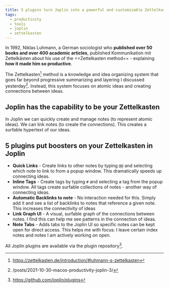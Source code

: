 ```yaml
---
title: 5 plugins turn Joplin into a powerful and customizable Zettelkasten
tags:
  - productivity
  - tools
  - joplin
  - zettelkasten
---
```


In 1992, Niklas Luhmann, a German sociologist who **published over 50 books and over 400 academic articles**, published Kommunikation mit Zettelkästen about his use of the ==Zettelkasten method== - explaining **how it made him so productive**.<!--more-->

The Zettelkasten[^1] method is a knowledge and idea organizing system that goes far beyond progressive summarizing and layering I discussed yesterday[^2]. Instead, this system focuses on atomic ideas and creating connections between ideas.

## Joplin has the capability to be your Zettelkasten

In Joplin we can quickly create and manage notes (to represent atomic ideas). We can link notes (to create the connections). This creates a surfable hypertext of our ideas.

## 5 plugins put boosters on your Zettelkasten in Joplin

* **Quick Links** - Create links to other notes by typing `@@` and selecting which note to link to from a popup window. This dramatically speeds up connecting ideas.
* **Inline Tags** - Create tags by typing `#` and selecting a tag from the popup window. All tags create surfable collections of notes - another way of connecting ideas.
* **Automatic Backlinks to note** - No interaction needed for this. Simply add it and see a list of backlinks to notes that reference a given note. This increases the connectivity of ideas
* **Link Graph UI** - A visual, surfable graph of the connections between notes. I find this can help me see patterns in the connection of ideas.
* **Note Tabs** - Adds tabs to the Joplin UI so specific notes can be kept open for direct access. This helps me with focus: I leave certain index notes and notes I am actively working on open.

All Joplin plugins are available via the plugin repository[^3].


[^1]: https://zettelkasten.de/introduction/#luhmann-s-zettelkasten
[^2]: /posts/2021-10-30-macos-productivity-joplin-3/
[^3]: https://github.com/joplin/plugins
